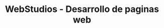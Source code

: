 ---
title: "WebStudios - Desarrollo de paginas web"
url: /oncativo-58-rio-ceballos/webstudios-desarrollo-de-paginas-web/
shop: Computer
---